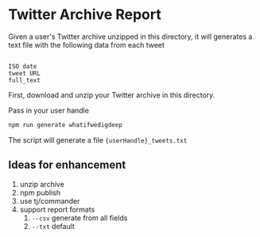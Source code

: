 # Twitter Archive Report

Given a user's Twitter archive unzipped in this directory, it will generates a text file with the following data from each tweet

```text

ISO date
tweet URL
full_text

```

First, download and unzip your Twitter archive in this directory.

Pass in your user handle

```bash
npm run generate whatifwedigdeep
```

The script will generate a file `{userHandle}_tweets.txt`

## Ideas for enhancement

1. unzip archive
2. npm publish
3. use tj/commander
4. support report formats
   1. `--csv` generate from all fields
   2. `--txt` default
